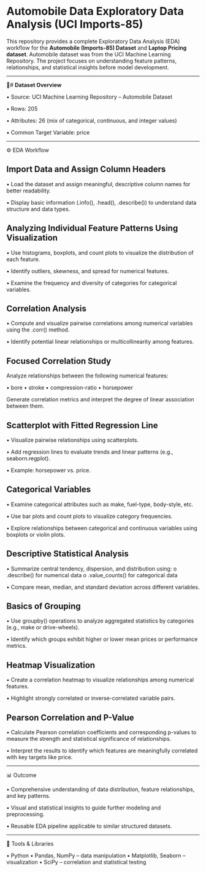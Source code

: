 # Automobile Data Exploratory Data Analysis (UCI Imports-85)
This repository provides a complete Exploratory Data Analysis (EDA) workflow for the **Automobile (Imports-85) Dataset** and **Laptop Pricing dataset**. 
Automobile dataset was from the UCI Machine Learning Repository.
The project focuses on understanding feature patterns, relationships, and statistical insights before model development.
________________________________________
📌# **Dataset Overview**

•	Source: UCI Machine Learning Repository – Automobile Dataset

•	Rows: 205

•	Attributes: 26 (mix of categorical, continuous, and integer values)

•	Common Target Variable: price
________________________________________
⚙️ EDA Workflow

## Import Data and Assign Column Headers

•	Load the dataset and assign meaningful, descriptive column names for better readability.

•	Display basic information (.info(), .head(), .describe()) to understand data structure and data types.


## Analyzing Individual Feature Patterns Using Visualization

•	Use histograms, boxplots, and count plots to visualize the distribution of each feature.

•	Identify outliers, skewness, and spread for numerical features.

•	Examine the frequency and diversity of categories for categorical variables.


## Correlation Analysis
   
•	Compute and visualize pairwise correlations among numerical variables using the .corr() method.

•	Identify potential linear relationships or multicollinearity among features.


## Focused Correlation Study
   
Analyze relationships between the following numerical features:

•	bore
•	stroke
•	compression-ratio
•	horsepower

Generate correlation metrics and interpret the degree of linear association between them.


## Scatterplot with Fitted Regression Line
   
•	Visualize pairwise relationships using scatterplots.

•	Add regression lines to evaluate trends and linear patterns (e.g., seaborn.regplot).

•	Example: horsepower vs. price.


## Categorical Variables
   
•	Examine categorical attributes such as make, fuel-type, body-style, etc.

•	Use bar plots and count plots to visualize category frequencies.

•	Explore relationships between categorical and continuous variables using boxplots or violin plots.


## Descriptive Statistical Analysis
   
•	Summarize central tendency, dispersion, and distribution using:
o	.describe() for numerical data
o	.value_counts() for categorical data

•	Compare mean, median, and standard deviation across different variables.


## Basics of Grouping
   
•	Use groupby() operations to analyze aggregated statistics by categories (e.g., make or drive-wheels).

•	Identify which groups exhibit higher or lower mean prices or performance metrics.


## Heatmap Visualization
    
•	Create a correlation heatmap to visualize relationships among numerical features.

•	Highlight strongly correlated or inverse-correlated variable pairs.


## Pearson Correlation and P-Value
    
•	Calculate Pearson correlation coefficients and corresponding p-values to measure the strength and statistical significance of relationships.

•	Interpret the results to identify which features are meaningfully correlated with key targets like price.

________________________________________
📊 Outcome

•	Comprehensive understanding of data distribution, feature relationships, and key patterns.

•	Visual and statistical insights to guide further modeling and preprocessing.

•	Reusable EDA pipeline applicable to similar structured datasets.
________________________________________
🧰 Tools & Libraries

•	Python
•	Pandas, NumPy – data manipulation
•	Matplotlib, Seaborn – visualization
•	SciPy – correlation and statistical testing
